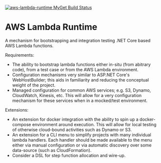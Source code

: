 [![aws-lambda-runtime MyGet Build Status](https://www.myget.org/BuildSource/Badge/aws-lambda-runtime?identifier=0c851967-560e-49a9-9705-ba70883a76d9)](https://www.myget.org/)
# AWS Lambda Runtime

A mechanism for bootstrapping and integration testing .NET Core based AWS Lambda functions.

Requirements:

* The ability to bootstrap lambda functions either in-situ (from abitrary code), from a test case or from the AWS Lambda
  environment.
* Configuration mechanisms very similar to ASP.NET Core's WebHostBuilder; this aids in familiarity and reducing the
  conceptual weight of the project.
* Managed configuration for common AWS services; e.g. S3, Dynamo, CloudWatch, Kinesis, etc. This will allow for a very 
  configuration mechanism for these services when in a mocked/test environment.

Extensions:

* An extension for docker integration with the ability to spin up a docker-compose environment around execution. This
  will allow for local testing of otherwise cloud-bound activities such as Dynamo or S3.
* An extension for a CLI menu to simplify projects with many individual lambda handlers. Each handler should be made
  available to the menu either via manual configuration or via automatic discovery over some data-source 
  (such as CloudFormation).
* Consider a DSL for step function allocation and wire-up.